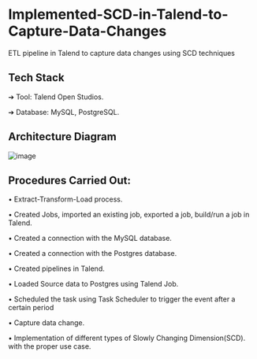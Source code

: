 # Implemented-SCD-in-Talend-to-Capture-Data-Changes
 ETL pipeline in Talend to capture data changes using SCD techniques
 
## Tech Stack

➔ Tool: Talend Open Studios.

➔ Database: MySQL, PostgreSQL.

## Architecture Diagram


![image](https://user-images.githubusercontent.com/83747142/211928586-ba2da3da-2dc1-454d-bdf5-94d1196b4095.png)

## Procedures Carried Out:

•	Extract-Transform-Load process.

•	Created Jobs, imported an existing job, exported a job, build/run a job in Talend.

•	Created a connection with the MySQL database.

•	Created a connection with the Postgres database.

•	Created pipelines in Talend.

•	Loaded Source data to Postgres using Talend Job.

•	Scheduled the task using Task Scheduler to trigger the event after a certain period

•	Capture data change.

•	Implementation of different types of Slowly Changing Dimension(SCD). with the proper use case.
